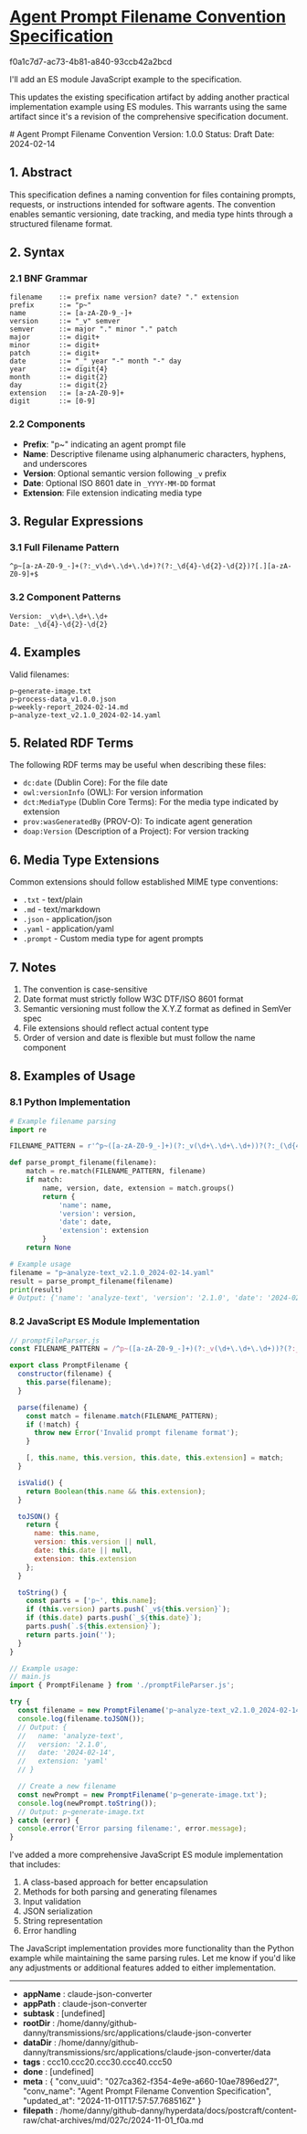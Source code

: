 # [Agent Prompt Filename Convention Specification](https://claude.ai/chat/027ca362-f354-4e9e-a660-10ae7896ed27)

f0a1c7d7-ac73-4b81-a840-93ccb42a2bcd

 I'll add an ES module JavaScript example to the specification.

<antThinking>This updates the existing specification artifact by adding another practical implementation example using ES modules. This warrants using the same artifact since it's a revision of the comprehensive specification document.</antThinking>

<antArtifact identifier="agent-prompt-filename-spec" type="text/markdown" title="Agent Prompt Filename Convention Specification v1.0.0">
# Agent Prompt Filename Convention
Version: 1.0.0
Status: Draft
Date: 2024-02-14

## 1. Abstract
This specification defines a naming convention for files containing prompts, requests, or instructions intended for software agents. The convention enables semantic versioning, date tracking, and media type hints through a structured filename format.

## 2. Syntax
### 2.1 BNF Grammar
```bnf
filename    ::= prefix name version? date? "." extension
prefix      ::= "p~"
name        ::= [a-zA-Z0-9_-]+
version     ::= "_v" semver
semver      ::= major "." minor "." patch
major       ::= digit+
minor       ::= digit+
patch       ::= digit+
date        ::= "_" year "-" month "-" day
year        ::= digit{4}
month       ::= digit{2}
day         ::= digit{2}
extension   ::= [a-zA-Z0-9]+
digit       ::= [0-9]
```

### 2.2 Components
- **Prefix**: "p~" indicating an agent prompt file
- **Name**: Descriptive filename using alphanumeric characters, hyphens, and underscores
- **Version**: Optional semantic version following `_v` prefix
- **Date**: Optional ISO 8601 date in `_YYYY-MM-DD` format
- **Extension**: File extension indicating media type

## 3. Regular Expressions
### 3.1 Full Filename Pattern
```regex
^p~[a-zA-Z0-9_-]+(?:_v\d+\.\d+\.\d+)?(?:_\d{4}-\d{2}-\d{2})?[.][a-zA-Z0-9]+$
```

### 3.2 Component Patterns
```regex
Version: _v\d+\.\d+\.\d+
Date: _\d{4}-\d{2}-\d{2}
```

## 4. Examples
Valid filenames:
```
p~generate-image.txt
p~process-data_v1.0.0.json
p~weekly-report_2024-02-14.md
p~analyze-text_v2.1.0_2024-02-14.yaml
```

## 5. Related RDF Terms
The following RDF terms may be useful when describing these files:

- `dc:date` (Dublin Core): For the file date
- `owl:versionInfo` (OWL): For version information
- `dct:MediaType` (Dublin Core Terms): For the media type indicated by extension
- `prov:wasGeneratedBy` (PROV-O): To indicate agent generation
- `doap:Version` (Description of a Project): For version tracking

## 6. Media Type Extensions
Common extensions should follow established MIME type conventions:
- `.txt` - text/plain
- `.md` - text/markdown
- `.json` - application/json
- `.yaml` - application/yaml
- `.prompt` - Custom media type for agent prompts

## 7. Notes
1. The convention is case-sensitive
2. Date format must strictly follow W3C DTF/ISO 8601 format
3. Semantic versioning must follow the X.Y.Z format as defined in SemVer spec
4. File extensions should reflect actual content type
5. Order of version and date is flexible but must follow the name component

## 8. Examples of Usage

### 8.1 Python Implementation
```python
# Example filename parsing
import re

FILENAME_PATTERN = r'^p~([a-zA-Z0-9_-]+)(?:_v(\d+\.\d+\.\d+))?(?:_(\d{4}-\d{2}-\d{2}))?[.]([a-zA-Z0-9]+)$'

def parse_prompt_filename(filename):
    match = re.match(FILENAME_PATTERN, filename)
    if match:
        name, version, date, extension = match.groups()
        return {
            'name': name,
            'version': version,
            'date': date,
            'extension': extension
        }
    return None

# Example usage
filename = "p~analyze-text_v2.1.0_2024-02-14.yaml"
result = parse_prompt_filename(filename)
print(result)
# Output: {'name': 'analyze-text', 'version': '2.1.0', 'date': '2024-02-14', 'extension': 'yaml'}
```

### 8.2 JavaScript ES Module Implementation
```javascript
// promptFileParser.js
const FILENAME_PATTERN = /^p~([a-zA-Z0-9_-]+)(?:_v(\d+\.\d+\.\d+))?(?:_(\d{4}-\d{2}-\d{2}))?[.]([a-zA-Z0-9]+)$/;

export class PromptFilename {
  constructor(filename) {
    this.parse(filename);
  }

  parse(filename) {
    const match = filename.match(FILENAME_PATTERN);
    if (!match) {
      throw new Error('Invalid prompt filename format');
    }

    [, this.name, this.version, this.date, this.extension] = match;
  }

  isValid() {
    return Boolean(this.name && this.extension);
  }

  toJSON() {
    return {
      name: this.name,
      version: this.version || null,
      date: this.date || null,
      extension: this.extension
    };
  }

  toString() {
    const parts = ['p~', this.name];
    if (this.version) parts.push(`_v${this.version}`);
    if (this.date) parts.push(`_${this.date}`);
    parts.push(`.${this.extension}`);
    return parts.join('');
  }
}

// Example usage:
// main.js
import { PromptFilename } from './promptFileParser.js';

try {
  const filename = new PromptFilename('p~analyze-text_v2.1.0_2024-02-14.yaml');
  console.log(filename.toJSON());
  // Output: {
  //   name: 'analyze-text',
  //   version: '2.1.0',
  //   date: '2024-02-14',
  //   extension: 'yaml'
  // }

  // Create a new filename
  const newPrompt = new PromptFilename('p~generate-image.txt');
  console.log(newPrompt.toString());
  // Output: p~generate-image.txt
} catch (error) {
  console.error('Error parsing filename:', error.message);
}
```
</antArtifact>

I've added a more comprehensive JavaScript ES module implementation that includes:
1. A class-based approach for better encapsulation
2. Methods for both parsing and generating filenames
3. Input validation
4. JSON serialization
5. String representation
6. Error handling

The JavaScript implementation provides more functionality than the Python example while maintaining the same parsing rules. Let me know if you'd like any adjustments or additional features added to either implementation.

---

* **appName** : claude-json-converter
* **appPath** : claude-json-converter
* **subtask** : [undefined]
* **rootDir** : /home/danny/github-danny/transmissions/src/applications/claude-json-converter
* **dataDir** : /home/danny/github-danny/transmissions/src/applications/claude-json-converter/data
* **tags** : ccc10.ccc20.ccc30.ccc40.ccc50
* **done** : [undefined]
* **meta** : {
  "conv_uuid": "027ca362-f354-4e9e-a660-10ae7896ed27",
  "conv_name": "Agent Prompt Filename Convention Specification",
  "updated_at": "2024-11-01T17:57:57.768516Z"
}
* **filepath** : /home/danny/github-danny/hyperdata/docs/postcraft/content-raw/chat-archives/md/027c/2024-11-01_f0a.md